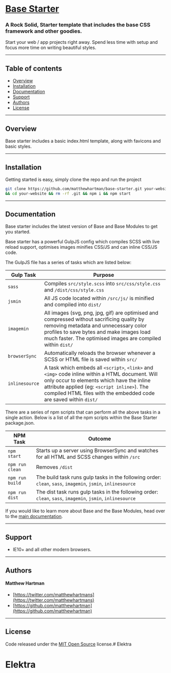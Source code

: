 # [Base Starter](http://getbase.org)

### A Rock Solid, Starter template that includes the base CSS framework and other goodies.

Start your web / app projects right away. Spend less time with setup and focus more time on writing beautiful styles.

* * *

## Table of contents

* [Overview](#overview)
* [Installation](#installation)
* [Documentation](#documentation)
* [Support](#support)
* [Authors](#authors)
* [License](#license)

* * *

## Overview

Base starter includes a basic index.html template, along with favicons and basic styles.

* * *

## Installation

Getting started is easy, simply clone the repo and run the project

```bash
git clone https://github.com/matthewhartman/base-starter.git your-website \
&& cd your-website && rm -rf .git && npm i && npm start
```

* * *

## Documentation

Base starter includes the latest version of Base and Base Modules to get you started.

Base starter has a powerful GulpJS config which compiles SCSS with live reload support, optimises images minifies CSS/JS and can inline CSS/JS code.

The GulpJS file has a series of tasks which are listed below:

| Gulp Task | Purpose |
| --------- | ------- |
| `sass` | Compiles `src/style.scss` into `src/css/style.css` and `/dist/css/style.css` |
| `jsmin` | All JS code located within `/src/js/` is minified and compiled into `dist/` |
| `imagemin` | All images (svg, png, jpg, gif) are optimised and compressed without sacrificing quality by removing metadata and unnecessary color profiles to save bytes and make images load much faster. The optimised images are compiled within `dist/` |
| `browserSync` | Automatically reloads the browser whenever a SCSS or HTML file is saved within `src/` | 
| `inlinesource` | A task which embeds all `<script>`, `<link>` and `<img>` code inline within a HTML document. Will only occur to elements which have the inline attribute applied (eg: `<script inline>`). The compiled HTML files with the embedded code are saved within `dist/` | 

There are a series of npm scripts that can perform all the above tasks in a single action. Below is a list of all the npm scripts within the Base Starter package.json.

| NPM Task | Outcome |
| -------- | ------- |
| `npm start` | Starts up a server using BrowserSync and watches for all HTML and SCSS changes within `/src` |
| `npm run clean` | Removes `/dist` |
| `npm run build` | The build task runs gulp tasks in the following order: `clean`, `sass`, `imagemin`, `jsmin`, `inlinesource` |
| `npm run dist` | The dist task runs gulp tasks in the following order: `clean`, `sass`, `imagemin`, `jsmin`, `inlinesource` |

If you would like to learn more about Base and the Base Modules, head over to the [main documentation](https://github.com/getbase/base#documentation).

* * *

## Support

* IE10+ and all other modern browsers.

* * *

## Authors

#### Matthew Hartman

* [https://twitter.com/matthewhartmans](https://twitter.com/matthewhartmans)
* [https://github.com/matthewhartman](https://github.com/matthewhartman)

* * *

## License

Code released under the [MIT Open Source](https://opensource.org/licenses/MIT) license.# Elektra
# Elektra
